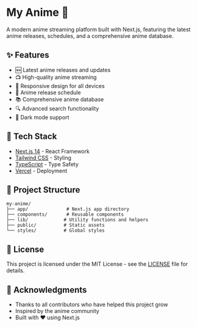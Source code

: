 # My Anime 🎌

A modern anime streaming platform built with Next.js, featuring the latest anime releases, schedules, and a comprehensive anime database.

## ✨ Features

- 🆕 Latest anime releases and updates
- 📺 High-quality anime streaming
- 📱 Responsive design for all devices
- 📅 Anime release schedule
- 📚 Comprehensive anime database
- 🔍 Advanced search functionality
- 🌙 Dark mode support

## 🚀 Tech Stack

- [Next.js 14](https://nextjs.org/) - React Framework
- [Tailwind CSS](https://tailwindcss.com/) - Styling
- [TypeScript](https://www.typescriptlang.org/) - Type Safety
- [Vercel](https://vercel.com/) - Deployment

## 📝 Project Structure

```
my-anime/
├── app/              # Next.js app directory
├── components/       # Reusable components
├── lib/             # Utility functions and helpers
├── public/          # Static assets
└── styles/          # Global styles
```

## 📄 License

This project is licensed under the MIT License - see the [LICENSE](LICENSE) file for details.

## 👏 Acknowledgments

- Thanks to all contributors who have helped this project grow
- Inspired by the anime community
- Built with ❤️ using Next.js
